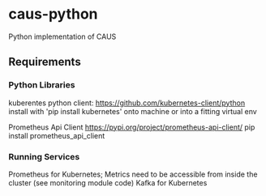 # caus-python
Python implementation of CAUS

## Requirements ##
### Python Libraries ###
kuberentes python client: https://github.com/kubernetes-client/python
install with 'pip install kubernetes' onto machine or into a fitting virtual env

Prometheus Api Client
https://pypi.org/project/prometheus-api-client/
pip install prometheus\_api\_client

### Running Services ###
Prometheus for Kubernetes; Metrics need to be accessible from inside the cluster (see monitoring module code)
Kafka for Kubernetes

